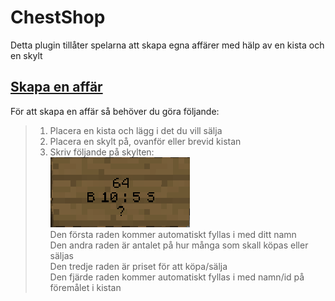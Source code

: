 # ChestShop
Detta plugin tillåter spelarna att skapa egna affärer med hälp av en kista och en skylt

## <ins>Skapa en affär</ins>
För att skapa en affär så behöver du göra följande:  
>1. Placera en kista och lägg i det du vill sälja  
>2. Placera en skylt på, ovanför eller brevid kistan  
>3. Skriv följande på skylten:  
![Chestshop](../bilder/chestshop.png)  
Den första raden kommer automatiskt fyllas i med ditt namn  
Den andra raden är antalet på hur många som skall köpas eller säljas  
Den tredje raden är priset för att köpa/sälja  
Den fjärde raden kommer automatiskt fyllas i med namn/id på föremålet i kistan